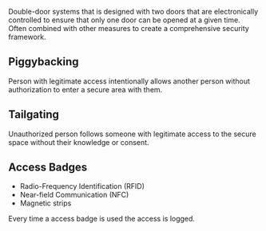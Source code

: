 Double-door systems that is designed with two doors that are electronically controlled to ensure that only one door can be opened at a given time.
Often combined with other measures to create a comprehensive security framework.

## Piggybacking
Person with legitimate access intentionally allows another person without authorization to enter a secure area with them.
## Tailgating 
Unauthorized person follows someone with legitimate access to the secure space without their knowledge or consent.

## Access Badges
- Radio-Frequency Identification (RFID)
- Near-field Communication (NFC)
- Magnetic strips

Every time a access badge is used the access is logged.
